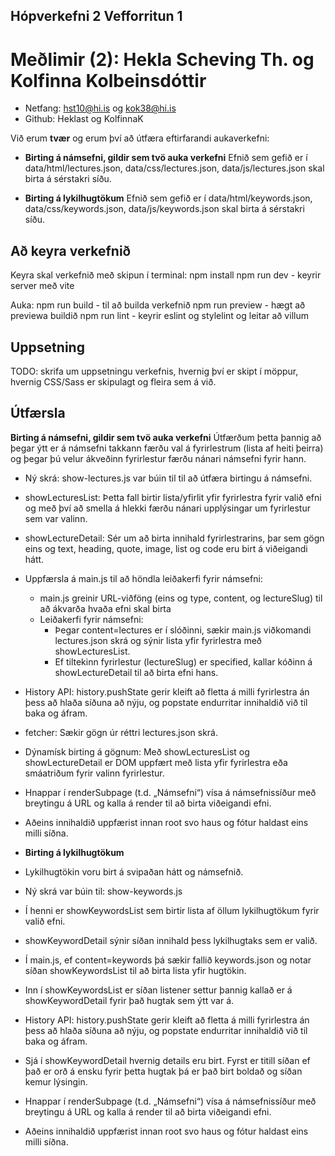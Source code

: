 ## Hópverkefni 2 Vefforritun 1

# Meðlimir (2): Hekla Scheving Th. og Kolfinna Kolbeinsdóttir
- Netfang: hst10@hi.is og kok38@hi.is
- Github: Heklast og KolfinnaK

Við erum **tvær** og erum því að útfæra eftirfarandi aukaverkefni: 

* **Birting á námsefni, gildir sem tvö auka verkefni**
Efnið sem gefið er í data/html/lectures.json, data/css/lectures.json, data/js/lectures.json skal birta á sérstakri síðu.

* **Birting á lykilhugtökum**
Efnið sem gefið er í data/html/keywords.json, data/css/keywords.json, data/js/keywords.json skal birta á sérstakri síðu.

## Að keyra verkefnið

Keyra skal verkefnið með skipun í terminal:
npm install
npm run dev - keyrir server með vite

Auka:
npm run build - til að builda verkefnið
npm run preview - hægt að previewa buildið
npm run lint - keyrir eslint og stylelint og leitar að villum

## Uppsetning
TODO: skrifa um uppsetningu verkefnis, hvernig því er skipt í möppur, hvernig CSS/Sass er skipulagt og fleira sem á við.

## Útfærsla
**Birting á námsefni, gildir sem tvö auka verkefni**
Útfærðum þetta þannig að þegar ýtt er á námsefni takkann færðu val á fyrirlestrum (lista af heiti þeirra) og þegar þú velur ákveðinn fyrirlestur færðu nánari námsefni fyrir hann. 

* Ný skrá: show-lectures.js var búin til til að útfæra birtingu á námsefni.
* showLecturesList: Þetta fall birtir lista/yfirlit yfir fyrirlestra fyrir valið efni og með því að smella á hlekki færðu nánari upplýsingar um fyrirlestur sem var valinn.
* showLectureDetail: Sér um að birta innihald fyrirlestrarins, þar sem gögn eins og text, heading, quote, image, list og code eru birt á viðeigandi hátt.
* Uppfærsla á main.js til að höndla leiðakerfi fyrir námsefni:
  * main.js greinir URL-viðföng (eins og type, content, og lectureSlug) til að ákvarða hvaða efni skal birta
  * Leiðakerfi fyrir námsefni:
    * Þegar content=lectures er í slóðinni, sækir main.js viðkomandi lectures.json skrá og sýnir lista yfir fyrirlestra með showLecturesList.
    * Ef tiltekinn fyrirlestur (lectureSlug) er specified, kallar kóðinn á showLectureDetail til að birta efni hans.
* History API: history.pushState gerir kleift að fletta á milli fyrirlestra án þess að hlaða síðuna að nýju, og popstate endurritar innihaldið við til baka og áfram.
* fetcher: Sækir gögn úr réttri lectures.json skrá.
* Dýnamísk birting á gögnum: Með showLecturesList og showLectureDetail er DOM uppfært með lista yfir fyrirlestra eða smáatriðum fyrir valinn fyrirlestur.
* Hnappar í renderSubpage (t.d. „Námsefni“) vísa á námsefnissíður með breytingu á URL og kalla á render til að birta viðeigandi efni.
* Aðeins innihaldið uppfærist innan root svo haus og fótur haldast eins milli síðna.

* **Birting á lykilhugtökum**
* Lykilhugtökin voru birt á svipaðan hátt og námsefnið. 
* Ný skrá var búin til: show-keywords.js
* Í henni er showKeywordsList sem birtir lista af öllum lykilhugtökum fyrir valið efni.
* showKeywordDetail sýnir síðan innihald þess lykilhugtaks sem er valið.
* Í main.js, ef content=keywords þá sækir fallið keywords.json og notar síðan showKeywordsList til að birta lista yfir hugtökin.
* Inn í showKeywordsList er síðan listener settur þannig kallað er á showKeywordDetail fyrir það hugtak sem ýtt var á.
* History API: history.pushState gerir kleift að fletta á milli fyrirlestra án þess að hlaða síðuna að nýju, og popstate endurritar innihaldið við til baka og áfram.
* Sjá í showKeywordDetail hvernig details eru birt. Fyrst er titill síðan ef það er orð á ensku fyrir þetta hugtak þá er það birt boldað og síðan kemur lýsingin.
* Hnappar í renderSubpage (t.d. „Námsefni“) vísa á námsefnissíður með breytingu á URL og kalla á render til að birta viðeigandi efni.
* Aðeins innihaldið uppfærist innan root svo haus og fótur haldast eins milli síðna.